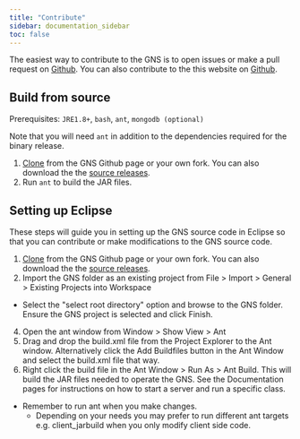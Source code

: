 ```yaml
---
title: "Contribute"
sidebar: documentation_sidebar
toc: false
---
```


The easiest way to contribute to the GNS is to open issues or make a pull request on [Github](https://github.com/MobilityFirst/GNS). You can also contribute to the this website on [Github](https://github.com/MobilityFirst/mobilityfirst.github.io).

## Build from source
Prerequisites: `JRE1.8+`, `bash`, `ant`, `mongodb (optional)`

Note that you will need `ant` in addition to the dependencies required for the binary release.

1. [Clone](https://help.github.com/articles/cloning-a-repository/) from the GNS Github page or your own fork. You can also download the the [source releases](https://github.com/MobilityFirst/GNS/releases).  
2. Run `ant` to build the JAR files.

## Setting up Eclipse
These steps will guide you in setting up the GNS source code in Eclipse so that you can contribute or make modifications to the GNS source code.

1. [Clone](https://help.github.com/articles/cloning-a-repository/) from the GNS Github page or your own fork. You can also download the the [source releases](https://github.com/MobilityFirst/GNS/releases).
2. Import the GNS folder as an existing project from File > Import > General > Existing Projects into Workspace
  * Select the "select root directory" option and browse to the GNS folder. Ensure the GNS project is selected and click Finish.
4. Open the ant window from Window > Show View > Ant
5. Drag and drop the build.xml file from the Project Explorer to the Ant window. Alternatively click the Add Buildfiles button in the Ant Window and select the build.xml file that way.
6. Right click the build file in the Ant Window > Run As > Ant Build. This will build the JAR files needed to operate the GNS. See the Documentation pages for instructions on how to start a server and run a specific class.
  * Remember to run ant when you make changes.
	* Depending on your needs you may prefer to run different ant targets e.g. client_jarbuild when you only modify client side code.
